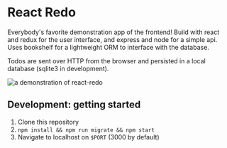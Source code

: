 # React Redo

Everybody's favorite demonstration app of the frontend! Build with react and redux for the user interface, and express and node for a simple api. Uses bookshelf for a lightweight ORM to interface with the database.

Todos are sent over HTTP from the browser and persisted in a local database (sqlite3 in development).

![a demonstration of react-redo]()

## Development: getting started

1. Clone this repository
2. `npm install && npm run migrate && npm start`
3. Navigate to localhost on `$PORT` (3000 by default)

